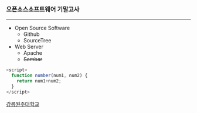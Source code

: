 ### 오픈소스소프트웨어 기말고사
---
- Open Source Software
  - Github
  - SourceTree
- Web Server
  - Apache
  - ~~Sambar~~
  
```javascript
<script>
  function number(num1, num2) {
    return num1+num2;
  }
</script>
```
[강릉원주대학교](http://www.gwnu.ac.kr)


